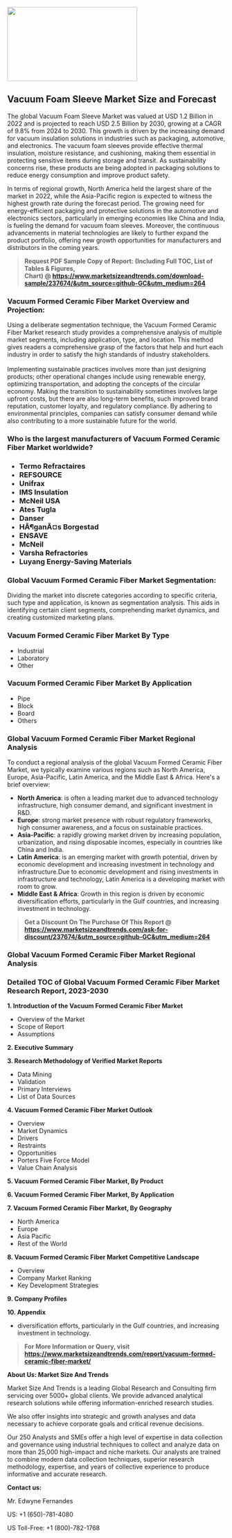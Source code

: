 <p><img class="alignnone size-medium wp-image-20088" src="https://ffe5etoiles.com/wp-content/uploads/2024/12/MST1-300x171.png" alt="" width="300" height="171" /></p><h2>Vacuum Foam Sleeve Market Size and Forecast</h2><p>The global Vacuum Foam Sleeve Market was valued at USD 1.2 Billion in 2022 and is projected to reach USD 2.5 Billion by 2030, growing at a CAGR of 9.8% from 2024 to 2030. This growth is driven by the increasing demand for vacuum insulation solutions in industries such as packaging, automotive, and electronics. The vacuum foam sleeves provide effective thermal insulation, moisture resistance, and cushioning, making them essential in protecting sensitive items during storage and transit. As sustainability concerns rise, these products are being adopted in packaging solutions to reduce energy consumption and improve product safety.</p><p>In terms of regional growth, North America held the largest share of the market in 2022, while the Asia-Pacific region is expected to witness the highest growth rate during the forecast period. The growing need for energy-efficient packaging and protective solutions in the automotive and electronics sectors, particularly in emerging economies like China and India, is fueling the demand for vacuum foam sleeves. Moreover, the continuous advancements in material technologies are likely to further expand the product portfolio, offering new growth opportunities for manufacturers and distributors in the coming years.</p></p><blockquote id="" class=""><strong>Request PDF Sample Copy of Report: (Including Full TOC, List of Tables &amp; Figures, Chart)&nbsp;@&nbsp;<strong><a href="https://www.marketsizeandtrends.com/download-sample/237674/&utm_source=github-GC&utm_medium=264" target="_blank">https://www.marketsizeandtrends.com/download-sample/237674/&utm_source=github-GC&utm_medium=264</a></strong></strong></blockquote><h3 id="" class="">Vacuum Formed Ceramic Fiber Market&nbsp;Overview and Projection:</h3><p id="" class="">Using a deliberate segmentation technique, the Vacuum Formed Ceramic Fiber Market research study provides a comprehensive analysis of multiple market segments, including application, type, and location. This method gives readers a comprehensive grasp of the factors that help and hurt each industry in order to satisfy the high standards of industry stakeholders. <br /> <br />Implementing sustainable practices involves more than just designing products; other operational changes include using renewable energy, optimizing transportation, and adopting the concepts of the circular economy. Making the transition to sustainability sometimes involves large upfront costs, but there are also long-term benefits, such improved brand reputation, customer loyalty, and regulatory compliance. By adhering to environmental principles, companies can satisfy consumer demand while also contributing to a more sustainable future for the world.</p><h3 id="" class="">Who is the largest manufacturers of&nbsp;Vacuum Formed Ceramic Fiber Market worldwide?</h3><h3 class=""><p><ul><li>Termo Refractaires </li><li> REFSOURCE </li><li> Unifrax </li><li> IMS Insulation </li><li> McNeil USA </li><li> Ates Tugla </li><li> Danser </li><li> HÃ¶ganÃ¤s Borgestad </li><li> ENSAVE </li><li> McNeil </li><li> Varsha Refractories </li><li> Luyang Energy-Saving Materials</li></ul></p></h3><h3 id="" class="">Global&nbsp;Vacuum Formed Ceramic Fiber Market Segmentation:</h3><p id="" class="">Dividing the market into discrete categories according to specific criteria, such type and application, is known as segmentation analysis. This aids in identifying certain client segments, comprehending market dynamics, and creating customized marketing plans.</p><h3 id="" class="">Vacuum Formed Ceramic Fiber Market&nbsp;By Type</h3><p><p><ul><li>Industrial</li><li> Laboratory</li><li> Other</p></li></ul></p></p><h3 id="" class="">Vacuum Formed Ceramic Fiber Market&nbsp;By Application</h3><p class=""><p><ul><li>Pipe</li><li> Block</li><li> Board</li><li> Others</li></ul></p></p><h3 id="" class="">Global Vacuum Formed Ceramic Fiber Market Regional Analysis</h3><p id="" class="">To conduct a regional analysis of the global Vacuum Formed Ceramic Fiber Market, we typically examine various regions such as North America, Europe, Asia-Pacific, Latin America, and the Middle East &amp; Africa. Here's a brief overview:</p><ul><li><strong>North America</strong>: is often a leading market due to advanced technology infrastructure, high consumer demand, and significant investment in R&amp;D.</li><li><strong>Europe</strong>: strong market presence with robust regulatory frameworks, high consumer awareness, and a focus on sustainable practices.</li><li><strong>Asia-Pacific</strong>: a rapidly growing market driven by increasing population, urbanization, and rising disposable incomes, especially in countries like China and India.</li><li><strong>Latin America</strong>: is an emerging market with growth potential, driven by economic development and increasing investment in technology and infrastructure.Due to economic development and rising investments in infrastructure and technology, Latin America is a developing market with room to grow.</li><li><strong>Middle East &amp; Africa</strong>: Growth in this region is driven by economic diversification efforts, particularly in the Gulf countries, and increasing investment in technology.</li></ul><blockquote id="" class=""><strong>Get a Discount On The Purchase Of This Report @ <strong><a href="https://www.marketsizeandtrends.com/ask-for-discount/237674/&utm_source=github-GC&utm_medium=264" target="_blank">https://www.marketsizeandtrends.com/ask-for-discount/237674/&utm_source=github-GC&utm_medium=264</a></strong></strong></blockquote><h3 id="" class="">Global Vacuum Formed Ceramic Fiber Market Regional Analysis</h3><h3 id="" class="">Detailed TOC of Global Vacuum Formed Ceramic Fiber Market Research Report, 2023-2030</h3><p id="" class=""><strong>1. Introduction of the Vacuum Formed Ceramic Fiber Market</strong></p><ul><li>Overview of the Market</li><li>Scope of Report</li><li>Assumptions</li></ul><p id="" class=""><strong>2. Executive Summary</strong></p><p id="" class=""><strong>3. Research Methodology of Verified Market Reports</strong></p><ul><li>Data Mining</li><li>Validation</li><li>Primary Interviews</li><li>List of Data Sources</li></ul><p id="" class=""><strong>4. Vacuum Formed Ceramic Fiber Market Outlook</strong></p><ul><li>Overview</li><li>Market Dynamics</li><li>Drivers</li><li>Restraints</li><li>Opportunities</li><li>Porters Five Force Model</li><li>Value Chain Analysis</li></ul><p id="" class=""><strong>5. Vacuum Formed Ceramic Fiber Market, By Product</strong></p><p id="" class=""><strong>6. Vacuum Formed Ceramic Fiber Market, By Application</strong></p><p id="" class=""><strong>7. Vacuum Formed Ceramic Fiber Market, By Geography</strong></p><ul><li>North America</li><li>Europe</li><li>Asia Pacific</li><li>Rest of the World</li></ul><p id="" class=""><strong>8. Vacuum Formed Ceramic Fiber Market Competitive Landscape</strong></p><ul><li>Overview</li><li>Company Market Ranking</li><li>Key Development Strategies</li></ul><p id="" class=""><strong>9. Company Profiles</strong></p><p id="" class=""><strong>10. Appendix</strong></p><ul><li>diversification efforts, particularly in the Gulf countries, and increasing investment in technology.</li></ul><blockquote id="" class=""><strong>For More Information or Query, visit <strong><strong><a href="https://www.marketsizeandtrends.com/report/vacuum-formed-ceramic-fiber-market/" target="_blank">https://www.marketsizeandtrends.com/report/vacuum-formed-ceramic-fiber-market/</a></strong></strong></strong></blockquote><p id="" class=""><strong>About Us: Market Size And Trends</strong></p><p id="" class="">Market Size And Trends is a leading Global Research and Consulting firm servicing over 5000+ global clients. We provide advanced analytical research solutions while offering information-enriched research studies.</p><p id="" class="">We also offer insights into strategic and growth analyses and data necessary to achieve corporate goals and critical revenue decisions.</p><p id="" class="">Our 250 Analysts and SMEs offer a high level of expertise in data collection and governance using industrial techniques to collect and analyze data on more than 25,000 high-impact and niche markets. Our analysts are trained to combine modern data collection techniques, superior research methodology, expertise, and years of collective experience to produce informative and accurate research.</p><p id="" class=""><strong>Contact us:</strong></p><p id="" class="">Mr. Edwyne Fernandes</p><p id="" class="">US: +1 (650)-781-4080</p><p id="" class="">US Toll-Free: +1 (800)-782-1768</p>
